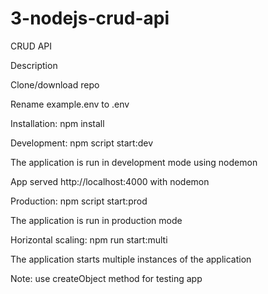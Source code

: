 # 3-nodejs-crud-api

CRUD API

Description

Clone/download repo

Rename example.env to .env

Installation: npm install

Development: npm script start:dev

The application is run in development mode using nodemon

App served http://localhost:4000 with nodemon

Production: npm script start:prod

The application is run in production mode

Horizontal scaling: npm run start:multi

The application starts multiple instances of the application

Note: use createObject method for testing app
